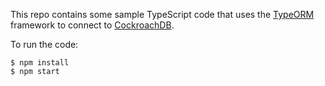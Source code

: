 This repo contains some sample TypeScript code that uses the [TypeORM](https://typeorm.io/#/) framework to connect to [CockroachDB](https://www.cockroachlabs.com/docs/stable/).

To run the code:

```shell
$ npm install
$ npm start
```
